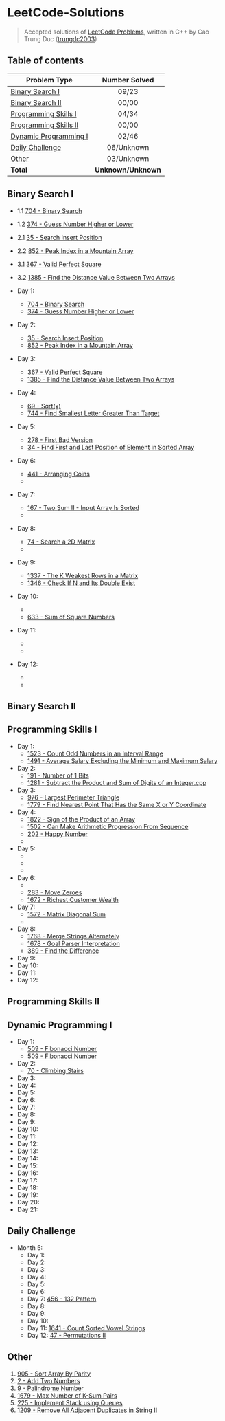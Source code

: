 # LeetCode-Solutions
> Accepted solutions of [LeetCode Problems](https://leetcode.com/problemset/all/), written in C++ by Cao Trung Duc ([trungdc2003](https://leetcode.com/trungdc2003/))

## Table of contents
|                   Problem Type                    | Number Solved |
|---------------------------------------------------|:-------------:|
| [Binary Search I](#Binary-Search-I)               |     09/23     |
| [Binary Search II](#Binary-Search-II)             |     00/00     |
| [Programming Skills I](#Programming-Skills-I)     |     04/34     |
| [Programming Skills II](#Programming-Skills-II)   |     00/00     |
| [Dynamic Programming I](#Dynamic-Programming-I)   |     02/46     |
| [Daily Challenge](#Daily-Challenge)               |   06/Unknown  |
| [Other](#Other)                                   |   03/Unknown  |
| **Total**                                         |**Unknown/Unknown**|

## Binary Search I
- 1.1 [704 - Binary Search](source/704%20-%20Binary%20Search.cpp) 
- 1.2 [374 - Guess Number Higher or Lower](source/374%20-%20Guess%20Number%20Higher%20or%20Lower.cpp) 
- 2.1 [35 - Search Insert Position](source/35%20-%20Search%20Insert%20Position.cpp) 
- 2.2 [852 - Peak Index in a Mountain Array](source/852%20-%20Peak%20Index%20in%20a%20Mountain%20Array.cpp) 
- 3.1 [367 - Valid Perfect Square](source/367%20-%20Valid%20Perfect%20Square.cpp) 
- 3.2 [1385 - Find the Distance Value Between Two Arrays](source/1385%20-%20Find%20the%20Distance%20Value%20Between%20Two%20Arrays.cpp) 


- Day 1:
  - [704 - Binary Search](source/704%20-%20Binary%20Search.cpp)
  - [374 - Guess Number Higher or Lower](source/374%20-%20Guess%20Number%20Higher%20or%20Lower.cpp)
- Day 2:
  - [35 - Search Insert Position](source/35%20-%20Search%20Insert%20Position.cpp)
  - [852 - Peak Index in a Mountain Array](source/852%20-%20Peak%20Index%20in%20a%20Mountain%20Array.cpp)
- Day 3:
  - [367 - Valid Perfect Square](source/367%20-%20Valid%20Perfect%20Square.cpp)
  - [1385 - Find the Distance Value Between Two Arrays](source/1385%20-%20Find%20the%20Distance%20Value%20Between%20Two%20Arrays.cpp)
- Day 4:
  - [69 - Sqrt(x)](source/69%20-%20Sqrt(x).cpp)
  - [744 - Find Smallest Letter Greater Than Target](source/744%20-%20Find%20Smallest%20Letter%20Greater%20Than%20Target.cpp)
- Day 5:
  - [278 - First Bad Version](source/278%20-%20First%20Bad%20Version.cpp)
  - [34 - Find First and Last Position of Element in Sorted Array](source/34%20-%20Find%20First%20and%20Last%20Position%20of%20Element%20in%20Sorted%20Array.cpp)
- Day 6:
  - [441 - Arranging Coins](source/441%20-%20Arranging%20Coins.cpp)
  - []()
- Day 7:
  - [167 - Two Sum II - Input Array Is Sorted](source/167%20-%20Two%20Sum%20II%20-%20Input%20Array%20Is%20Sorted.cpp)
  - []()
- Day 8:
  - [74 - Search a 2D Matrix](source/74%20-%20Search%20a%202D%20Matrix.cpp)
  - []()
- Day 9:
  - [1337 - The K Weakest Rows in a Matrix](source/1337%20-%20The%20K%20Weakest%20Rows%20in%20a%20Matrix.cpp)
  - [1346 - Check If N and Its Double Exist](source/1346%20-%20Check%20If%20N%20and%20Its%20Double%20Exist.cpp)
- Day 10:
  - []()
  - [633 - Sum of Square Numbers](source/633%20-%20Sum%20of%20Square%20Numbers.cpp)
- Day 11:
  - []()
  - []()
- Day 12:
  - []()
  - []()

## Binary Search II


## Programming Skills I
- Day 1:
  - [1523 - Count Odd Numbers in an Interval Range](source/1523%20-%20Count%20Odd%20Numbers%20in%20an%20Interval%20Range.cpp)
  - [1491 - Average Salary Excluding the Minimum and Maximum Salary](source/1491%20-%20Average%20Salary%20Excluding%20the%20Minimum%20and%20Maximum%20Salary.cpp)
- Day 2:
  - [191 - Number of 1 Bits](source/191%20-%20Number%20of%201%20Bits.cpp)
  - [1281 - Subtract the Product and Sum of Digits of an Integer.cpp](source/1281%20-%20Subtract%20the%20Product%20and%20Sum%20of%20Digits%20of%20an%20Integer.cpp)
- Day 3:
  - [976 - Largest Perimeter Triangle](source/976%20-%20Largest%20Perimeter%20Triangle.cpp)
  - [1779 - Find Nearest Point That Has the Same X or Y Coordinate](source/1779%20-%20Find%20Nearest%20Point%20That%20Has%20the%20Same%20X%20or%20Y%20Coordinate.cpp)
- Day 4:
  - [1822 - Sign of the Product of an Array](source/1822%20-%20Sign%20of%20the%20Product%20of%20an%20Array.cpp)
  - [1502 - Can Make Arithmetic Progression From Sequence](source/1502%20-%20Can%20Make%20Arithmetic%20Progression%20From%20Sequence.cpp)
  - [202 - Happy Number](source/202%20-%20Happy%20Number.cpp)
  - []()
- Day 5:
  - []()
  - []()
  - []()
- Day 6:
  - []()
  - [283 - Move Zeroes](source/283%20-%20Move%20Zeroes.cpp)
  - [1672 - Richest Customer Wealth](source/1672%20-%20Richest%20Customer%20Wealth.cpp)
- Day 7:
  - [1572 - Matrix Diagonal Sum](source/1572%20-%20Matrix%20Diagonal%20Sum.cpp)
  - []()
- Day 8:
  - [1768 - Merge Strings Alternately](source/1768%20-%20Merge%20Strings%20Alternately.cpp)
  - [1678 - Goal Parser Interpretation](source/1678%20-%20Goal%20Parser%20Interpretation.cpp)
  - [389 - Find the Difference](source/389%20-%20Find%20the%20Difference.cpp)
- Day 9:
- Day 10:
- Day 11:
- Day 12:

## Programming Skills II


## Dynamic Programming I
- Day 1:
  - [509 - Fibonacci Number](source/509%20-%20Fibonacci%20Number)
  - [509 - Fibonacci Number](source/1137%20-%20N-th%20Tribonacci%20Number.cpp)
- Day 2:
  - [70 - Climbing Stairs](source/70%20-%20Climbing%20Stairs.cpp)
- Day 3:
- Day 4:
- Day 5:
- Day 6:
- Day 7:
- Day 8:
- Day 9:
- Day 10:
- Day 11:
- Day 12:
- Day 13:
- Day 14:
- Day 15:
- Day 16:
- Day 17:
- Day 18:
- Day 19:
- Day 20:
- Day 21:


## Daily Challenge
- Month 5:
  - Day 1: 
  - Day 2:
  - Day 3:
  - Day 4:
  - Day 5:
  - Day 6: 
  - Day 7: [456 - 132 Pattern](source/456%20-%20132%20Pattern.cpp)
  - Day 8:
  - Day 9:
  - Day 10: 
  - Day 11: [1641 - Count Sorted Vowel Strings](source/1641%20-%20Count%20Sorted%20Vowel%20Strings.cpp)
  - Day 12: [47 - Permutations II](source/47%20-%20Permutations%20II.cpp)


## Other
1. [905 - Sort Array By Parity](source/905%20-%20Sort%20Array%20By%20Parity.cpp)
2. [2 - Add Two Numbers](source/2%20-%20Add%20Two%20Numbers.cpp)
3. [9 - Palindrome Number](source/9%20-%20Palindrome%20Number.cpp)
4. [1679 - Max Number of K-Sum Pairs](source/1679%20-%20Max%20Number%20of%20K-Sum%20Pairs.cpp)
5. [225 - Implement Stack using Queues](source/225%20-%20Implement%20Stack%20using%20Queues.cpp)
6. [1209 - Remove All Adjacent Duplicates in String II](source/1209%20-%20Remove%20All%20Adjacent%20Duplicates%20in%20String%20II.cpp)
